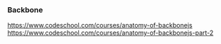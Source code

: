 ### Backbone

https://www.codeschool.com/courses/anatomy-of-backbonejs
https://www.codeschool.com/courses/anatomy-of-backbonejs-part-2